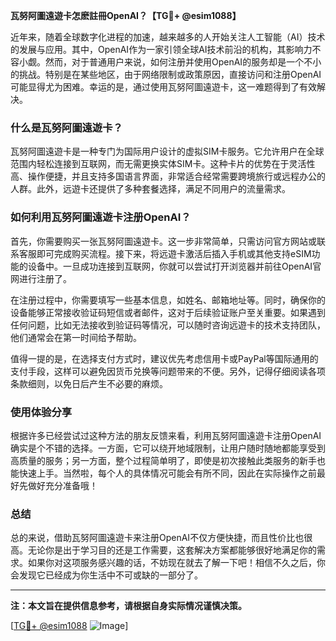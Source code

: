 **瓦努阿圖遠遊卡怎麽註冊OpenAI？【TG💪+ @esim1088】**

近年来，随着全球数字化进程的加速，越来越多的人开始关注人工智能（AI）技术的发展与应用。其中，OpenAI作为一家引领全球AI技术前沿的机构，其影响力不容小觑。然而，对于普通用户来说，如何注册并使用OpenAI的服务却是一个不小的挑战。特别是在某些地区，由于网络限制或政策原因，直接访问和注册OpenAI可能显得尤为困难。幸运的是，通过使用瓦努阿圖遠遊卡，这一难题得到了有效解决。

### 什么是瓦努阿圖遠遊卡？

瓦努阿圖遠遊卡是一种专门为国际用户设计的虚拟SIM卡服务。它允许用户在全球范围内轻松连接到互联网，而无需更换实体SIM卡。这种卡片的优势在于灵活性高、操作便捷，并且支持多国语言界面，非常适合经常需要跨境旅行或远程办公的人群。此外，远遊卡还提供了多种套餐选择，满足不同用户的流量需求。

### 如何利用瓦努阿圖遠遊卡注册OpenAI？

首先，你需要购买一张瓦努阿圖遠遊卡。这一步非常简单，只需访问官方网站或联系客服即可完成购买流程。接下来，将远遊卡激活后插入手机或其他支持eSIM功能的设备中。一旦成功连接到互联网，你就可以尝试打开浏览器并前往OpenAI官网进行注册了。

在注册过程中，你需要填写一些基本信息，如姓名、邮箱地址等。同时，确保你的设备能够正常接收验证码短信或者邮件，这对于后续验证账户至关重要。如果遇到任何问题，比如无法接收到验证码等情况，可以随时咨询远遊卡的技术支持团队，他们通常会在第一时间给予帮助。

值得一提的是，在选择支付方式时，建议优先考虑信用卡或PayPal等国际通用的支付手段，这样可以避免因货币兑换等问题带来的不便。另外，记得仔细阅读各项条款细则，以免日后产生不必要的麻烦。

### 使用体验分享

根据许多已经尝试过这种方法的朋友反馈来看，利用瓦努阿圖遠遊卡注册OpenAI确实是个不错的选择。一方面，它可以绕开地域限制，让用户随时随地都能享受到高质量的服务；另一方面，整个过程简单明了，即使是初次接触此类服务的新手也能快速上手。当然啦，每个人的具体情况可能会有所不同，因此在实际操作之前最好先做好充分准备哦！

### 总结

总的来说，借助瓦努阿圖遠遊卡来注册OpenAI不仅方便快捷，而且性价比也很高。无论你是出于学习目的还是工作需要，这套解决方案都能够很好地满足你的需求。如果你对这项服务感兴趣的话，不妨现在就去了解一下吧！相信不久之后，你会发现它已经成为你生活中不可或缺的一部分了。

---

**注：本文旨在提供信息参考，请根据自身实际情况谨慎决策。**

[[TG💪+ @esim1088](https://t.me/s/esim1088) ![Image](https://i.postimg.cc/4NQfJmqS/Snipaste-2025-05-13-00-14-12.png)]